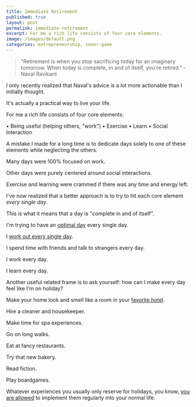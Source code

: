 ```yaml
---
title: Immediate Retirement
published: true
layout: post
permalink: immediate-retirement
excerpt: For me a rich life consists of four core elements.
image: /images/default.png
categories: entrepreneurship, inner-game
---
```


> "Retirement is when you stop sacrificing today for an imaginary tomorrow. When today is complete, in and of itself, you're retired." - Naval Ravikant

I only recently realized that Naval's advice is a lot more actionable than I initially thought.

It's actually a practical way to live your life.

For me a rich life consists of four core elements:

• Being useful (helping others, "work")
• Exercise
• Learn
• Social Interaction

A mistake I made for a long time is to dedicate days solely to one of these elements while neglecting the others.

Many days were 100% focused on work. 

Other days were purely centered around social interactions.

Exercise and learning were crammed if there was any time and energy left.

I've now realized that a better approach is to try to hit each core element *every single day*.

This is what it means that a day is "complete in and of itself".

I'm trying to have an [optimal day](https://twitter.com/jakeyngblood/status/1648420118811082753) every single day.

I [work out every single day](https://jakobgreenfeld.com/ask-ab).

I spend time with friends and talk to strangers every day.

I work every day.

I learn every day. 

Another useful related frame is to ask yourself: how can I make every day feel like I'm on holiday?

Make your home look and smell like a room in your [favorite hotel](https://www.stockinggut.at/en).

Hire a cleaner and housekeeper.

Make time for spa experiences.

Go on long walks.

Eat at fancy restaurants.

Try that new bakery.

Read fiction.

Play boardgames.

Whatever experiences you usually only reserve for holidays, you know, [you are allowed](https://milan.cvitkovic.net/writing/things_youre_allowed_to_do/) to implement them regularly into your normal life.


